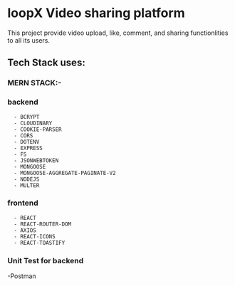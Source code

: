 # loopX Video sharing platform

This project provide video upload, like, comment, and sharing functionlities to all its users.

## Tech Stack uses:

### MERN STACK:-

### backend

      - BCRYPT
      - CLOUDINARY
      - COOKIE-PARSER
      - CORS
      - DOTENV
      - EXPRESS
      - FS
      - JSONWEBTOKEN
      - MONGOOSE
      - MONGOOSE-AGGREGATE-PAGINATE-V2
      - NODEJS
      - MULTER

### frontend

      - REACT
      - REACT-ROUTER-DOM
      - AXIOS
      - REACT-ICONS
      - REACT-TOASTIFY

### Unit Test for backend

-Postman
